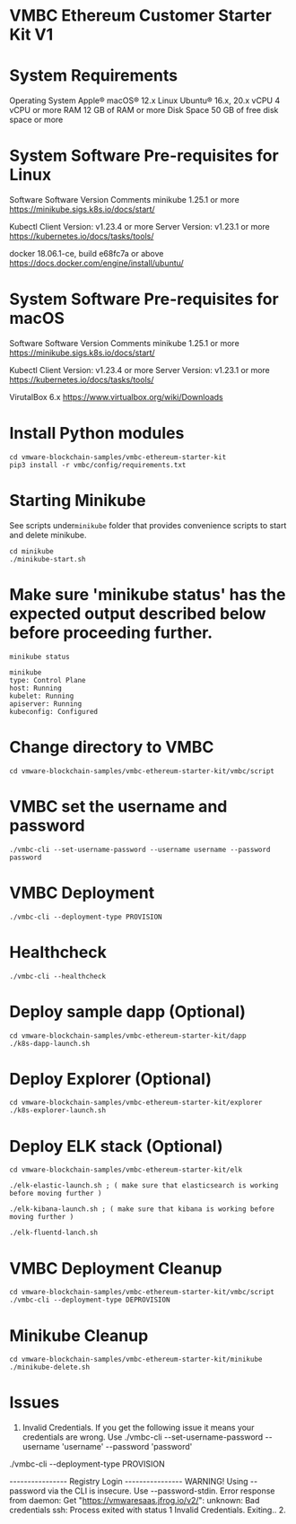 # VMBC Ethereum Customer Starter Kit V1

# System Requirements 
Operating System	Apple® macOS® 12.x
Linux Ubuntu® 16.x, 20.x
vCPU	4 vCPU or more
RAM	12 GB of RAM or more
Disk Space	50 GB of free disk space or more

# System Software Pre-requisites for Linux
Software	Software Version	Comments
minikube	1.25.1 or more	https://minikube.sigs.k8s.io/docs/start/

Kubectl	Client Version: v1.23.4 or more
Server Version: v1.23.1 or more	https://kubernetes.io/docs/tasks/tools/ 

docker	18.06.1-ce, build e68fc7a or above	https://docs.docker.com/engine/install/ubuntu/ 

# System Software Pre-requisites for macOS
Software	Software Version	Comments
minikube	1.25.1 or more	https://minikube.sigs.k8s.io/docs/start/

Kubectl	Client Version: v1.23.4 or more
Server Version: v1.23.1 or more	https://kubernetes.io/docs/tasks/tools/ 

VirutalBox	6.x	https://www.virtualbox.org/wiki/Downloads 

# Install Python modules
```
cd vmware-blockchain-samples/vmbc-ethereum-starter-kit
pip3 install -r vmbc/config/requirements.txt
```

# Starting Minikube
See scripts under`minikube` folder that provides convenience scripts to start and delete minikube. 
```
cd minikube 
./minikube-start.sh
```

# Make sure 'minikube status' has the expected output described below before proceeding further.
```
minikube status 
 
minikube
type: Control Plane
host: Running
kubelet: Running
apiserver: Running
kubeconfig: Configured
```

# Change directory to VMBC
```
cd vmware-blockchain-samples/vmbc-ethereum-starter-kit/vmbc/script
```

# VMBC set the username and password
```
./vmbc-cli --set-username-password --username username --password password
```

# VMBC Deployment
```
./vmbc-cli --deployment-type PROVISION 
```
# Healthcheck
``` 
./vmbc-cli --healthcheck 
```

# Deploy sample dapp (Optional)
```
cd vmware-blockchain-samples/vmbc-ethereum-starter-kit/dapp 
./k8s-dapp-launch.sh
```

# Deploy Explorer (Optional)
```
cd vmware-blockchain-samples/vmbc-ethereum-starter-kit/explorer 
./k8s-explorer-launch.sh
```

# Deploy ELK stack (Optional)
```
cd vmware-blockchain-samples/vmbc-ethereum-starter-kit/elk

./elk-elastic-launch.sh ; ( make sure that elasticsearch is working before moving further )

./elk-kibana-launch.sh ; ( make sure that kibana is working before moving further )

./elk-fluentd-lanch.sh
```

# VMBC Deployment Cleanup
```
cd vmware-blockchain-samples/vmbc-ethereum-starter-kit/vmbc/script
./vmbc-cli --deployment-type DEPROVISION
```

# Minikube Cleanup
```
cd vmware-blockchain-samples/vmbc-ethereum-starter-kit/minikube 
./minikube-delete.sh
```

# Issues
1.	Invalid Credentials. If you get the following issue it means your credentials are wrong. Use ./vmbc-cli --set-username-password --username 'username' --password 'password'

./vmbc-cli --deployment-type PROVISION

---------------- Registry Login ----------------
WARNING! Using --password via the CLI is insecure. Use --password-stdin.
Error response from daemon: Get "https://vmwaresaas.jfrog.io/v2/": unknown: Bad credentials
ssh: Process exited with status 1
Invalid Credentials. Exiting..
2.	
